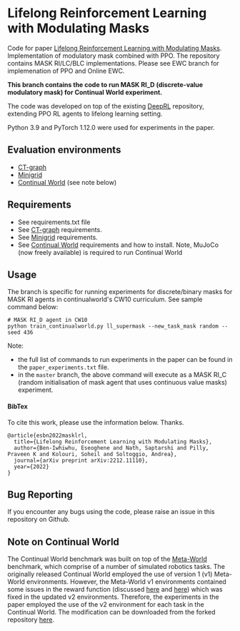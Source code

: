 # Lifelong Reinforcement Learning with Modulating Masks
Code for paper [Lifelong Reinforcement Learning with Modulating Masks](https://arxiv.org/abs/2212.11110).
Implementation of modulatory mask combined with PPO. The repository contains MASK RI/LC/BLC implementations. Please see EWC branch for implemenation of PPO and Online EWC.

**This branch contains the code to run MASK RI_D (discrete-value modulatory mask) for Continual World experiment.**

The code was developed on top of the existing [DeepRL](https://github.com/ShangtongZhang/DeepRL) repository, extending PPO RL agents to lifelong learning setting.

Python 3.9 and PyTorch 1.12.0 were used for experiments in the paper.

## Evaluation environments
- [CT-graph](https://github.com/soltoggio/CT-graph)
- [Minigrid](https://github.com/Farama-Foundation/gym-minigrid)
- [Continual World](https://github.com/awarelab/continual_world) (see note below)

## Requirements
- See requirements.txt file
- See [CT-graph](https://github.com/soltoggio/CT-graph) requirements.
- See [Minigrid](https://github.com/Farama-Foundation/gym-minigrid) requirements.
- See [Continual World](https://github.com/dlpbc/continual_world) requirements and how to install. Note, MuJoCo (now freely available) is required to run Continual World

## Usage
The branch is specific for running experiments for discrete/binary masks for MASK RI agents in continualworld's CW10 curriculum. See sample command below:
```
# MASK RI_D agent in CW10
python train_continualworld.py ll_supermask --new_task_mask random --seed 436
```

Note: 
- the full list of commands to run experiments in the paper can be found in the `paper_experiments.txt` file.
- in the `master` branch, the above command will execute as a MASK RI\_C (random initialisation of mask agent that uses continuous value masks) experiment.

#### BibTex
To cite this work, please use the information below. Thanks.
```
@article{esbn2022masklrl,
  title={Lifelong Reinforcement Learning with Modulating Masks},
  author={Ben-Iwhiwhu, Eseoghene and Nath, Saptarshi and Pilly, Praveen K and Kolouri, Soheil and Soltoggio, Andrea},
  journal={arXiv preprint arXiv:2212.11110},
  year={2022}
}
```

## Bug Reporting
If you encounter any bugs using the code, please raise an issue in this repository on Github.

## Note on Continual World
The Continual World benchmark was built on top of the [Meta-World](https://github.com/rlworkgroup/metaworld) benchmark, which comprise of a number of simulated robotics tasks. The originally released Continual World employed the use of version 1 (v1) Meta-World environments. However, the Meta-World v1 environments contained some issues in the reward function (discussed [here](https://github.com/rlworkgroup/metaworld/issues/226) and [here](https://github.com/awarelab/continual_world/issues/2)) which was fixed in the updated v2 environments. Therefore, the experiments in the paper employed the use of the v2 environment for each task in the Continual World. The modification can be downloaded from the forked repository [here](https://github.com/dlpbc/continual_world).
